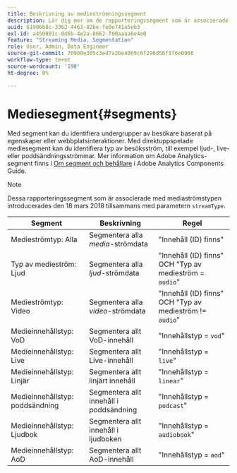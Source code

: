 ```yaml
---
title: Beskrivning av medieströmningssegment
description: Lär dig mer om de rapporteringssegment som är associerade med mediaströmstyp, inklusive segment, beskrivning och regel för mediaströmstyp.
uuid: 61906b8c-3362-4463-82be-fe0e741a5eb3
exl-id: a450801c-0d6b-4e2a-8662-f00aaaa6e4e0
feature: "Streaming Media, Segmentation"
role: User, Admin, Data Engineer
source-git-commit: 70900e305c3ed7a2be4069c6f296d56f1f6e0966
workflow-type: tm+mt
source-wordcount: '198'
ht-degree: 0%

---
```


# Mediesegment{#segments}

Med segment kan du identifiera undergrupper av besökare baserat på egenskaper eller webbplatsinteraktioner. Med direktuppspelade mediesegment kan du identifiera typ av besöksström, till exempel ljud-, live- eller poddsändningsströmmar. Mer information om Adobe Analytics-segment finns i [Om segment och behållare](https://experienceleague.adobe.com/docs/analytics/components/segmentation/seg-overview.html?lang=sv-SE) i Adobe Analytics Components Guide.

>[!NOTE]
>
>Dessa rapporteringssegment som är associerade med mediaströmstypen introducerades den 18 mars 2018 tillsammans med parametern `streamType`.

| Segment | Beskrivning | Regel |
|---|---|---|
| Medieströmtyp: Alla | Segmentera alla *media*-strömdata | &quot;Innehåll (ID) finns&quot; |
| Typ av medieström: Ljud | Segmentera alla *ljud*-strömdata | &quot;Innehåll (ID) finns&quot; OCH &quot;Typ av medieström = `audio`&quot; |
| Medieströmtyp: Video | Segmentera alla *video*-strömdata | &quot;Innehåll (ID) finns&quot; OCH &quot;Typ av medieström != `audio`&quot; |
| Medieinnehållstyp: VoD | Segmentera allt VoD-innehåll | &quot;Innehållstyp = `vod`&quot; |
| Medieinnehållstyp: Live | Segmentera allt Live-innehåll | &quot;Innehållstyp = `live`&quot; |
| Medieinnehållstyp: Linjär | Segmentera allt linjärt innehåll | &quot;Innehållstyp = `linear`&quot; |
| Medieinnehållstyp: poddsändning | Segmentera allt innehåll i poddsändning | &quot;Innehållstyp = `podcast`&quot; |
| Medieinnehållstyp: Ljudbok | Segmentera allt innehåll i ljudboken | &quot;Innehållstyp = `audiobook`&quot; |
| Medieinnehållstyp: AoD | Segmentera allt AoD-innehåll | &quot;Innehållstyp = `aod`&quot; |

